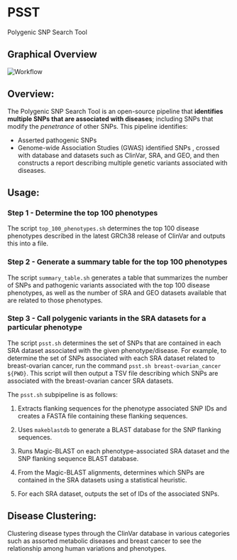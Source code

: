 # PSST
Polygenic SNP Search Tool

## Graphical Overview

![Workflow](/media/Polygenic_SNP_Search_Tool.png?raw=true "Workflow.png")

## Overview:

The Polygenic SNP Search Tool is an open-source pipeline that **identifies multiple SNPs that are associated with diseases**; including SNPs that modify the *penetrance* of other SNPs. This pipeline identifies:
* Asserted pathogenic SNPs
* Genome-wide Association Studies (GWAS) identified SNPs
, crossed with database and datasets such as ClinVar, SRA, and GEO, and then constructs a report describing multiple genetic variants associated with diseases.


## Usage:

### Step 1 - Determine the top 100 phenotypes 

The script `top_100_phenotypes.sh` determines the top 100 disease phenotypes described in the latest GRCh38 release of ClinVar and outputs this into a file.

### Step 2 - Generate a summary table for the top 100 phenotypes

The script `summary_table.sh` generates a table that summarizes the number of SNPs and pathogenic variants associated with the top 100 disease phenotypes, as well as the number of SRA and GEO datasets available that are related to those phenotypes.

### Step 3 - Call polygenic variants in the SRA datasets for a particular phenotype

The script `psst.sh` determines the set of SNPs that are contained in each SRA dataset associated with the given phenotype/disease. For example, to determine the set of SNPs associated with each SRA dataset related to breast-ovarian cancer, run the command `psst.sh breast-ovarian_cancer ${PWD}`. This script will then output a TSV file describing which SNPs are associated with the breast-ovarian cancer SRA datasets. 

The `psst.sh` subpipeline is as follows:

1. Extracts flanking sequences for the phenotype associated SNP IDs and creates a FASTA file containing these flanking sequences. 

2. Uses `makeblastdb` to generate a BLAST database for the SNP flanking sequences.

3. Runs Magic-BLAST on each phenotype-associated SRA dataset and the SNP flanking sequence BLAST database.

4. From the Magic-BLAST alignments, determines which SNPs are contained in the SRA datasets using a statistical heuristic.

5. For each SRA dataset, outputs the set of IDs of the associated SNPs. 

## Disease Clustering:

Clustering disease types through the ClinVar database in various categories such as assorted metabolic diseases and breast cancer to see the relationship among human variations and phenotypes. 
